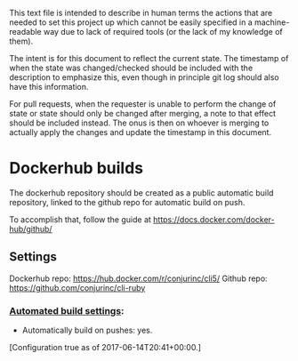 This text file is intended to describe in human terms the actions that are
needed to set this project up which cannot be easily specified in a
machine-readable way due to lack of required tools (or the lack of my
knowledge of them).

The intent is for this document to reflect the current state. The timestamp of
when the state was changed/checked should be included with the description
to emphasize this, even though in principle git log should also have this information.

For pull requests, when the requester is unable to perform the change of state
or state should only be changed after merging, a note to that effect should be
included instead. The onus is then on whoever is merging to actually apply the
changes and update the timestamp in this document.

# Dockerhub builds

The dockerhub repository should be created as a public automatic build
repository, linked to the github repo for automatic build on push.

To accomplish that, follow the guide at https://docs.docker.com/docker-hub/github/

## Settings

Dockerhub repo: https://hub.docker.com/r/conjurinc/cli5/
Github repo: https://github.com/conjurinc/cli-ruby

### [Automated build settings](https://hub.docker.com/r/conjurinc/cli5/~/settings/automated-builds/):

- Automatically build on pushes: yes.

[Configuration true as of 2017-06-14T20:41+00:00.]
